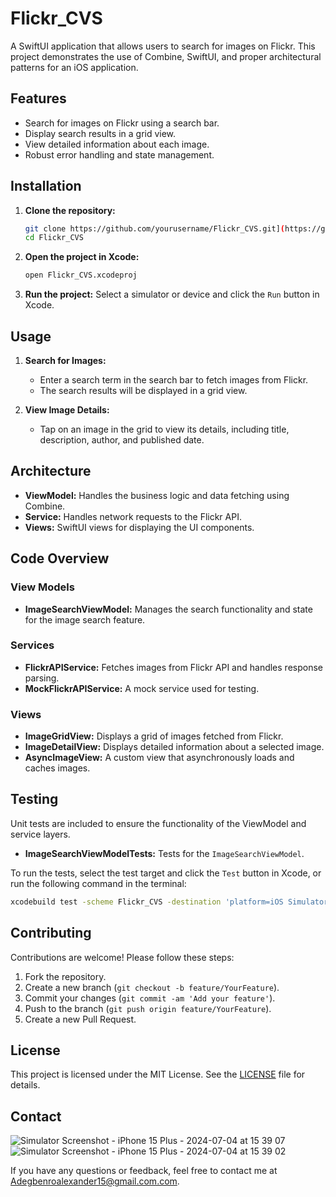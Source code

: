 # Flickr_CVS

A SwiftUI application that allows users to search for images on Flickr. This project demonstrates the use of Combine, SwiftUI, and proper architectural patterns for an iOS application.

## Features

- Search for images on Flickr using a search bar.
- Display search results in a grid view.
- View detailed information about each image.
- Robust error handling and state management.

## Installation

1. **Clone the repository:**
    ```sh
    git clone https://github.com/yourusername/Flickr_CVS.git](https://github.com/AlexanderAdegbenro/FlickrImageSearch.git
    cd Flickr_CVS
    ```

2. **Open the project in Xcode:**
    ```sh
    open Flickr_CVS.xcodeproj
    ```


3. **Run the project:**
   Select a simulator or device and click the `Run` button in Xcode.

## Usage

1. **Search for Images:**
   - Enter a search term in the search bar to fetch images from Flickr.
   - The search results will be displayed in a grid view.

2. **View Image Details:**
   - Tap on an image in the grid to view its details, including title, description, author, and published date.

## Architecture

- **ViewModel:** Handles the business logic and data fetching using Combine.
- **Service:** Handles network requests to the Flickr API.
- **Views:** SwiftUI views for displaying the UI components.

## Code Overview

### View Models

- **ImageSearchViewModel:** Manages the search functionality and state for the image search feature.

### Services

- **FlickrAPIService:** Fetches images from Flickr API and handles response parsing.
- **MockFlickrAPIService:** A mock service used for testing.

### Views

- **ImageGridView:** Displays a grid of images fetched from Flickr.
- **ImageDetailView:** Displays detailed information about a selected image.
- **AsyncImageView:** A custom view that asynchronously loads and caches images.

## Testing

Unit tests are included to ensure the functionality of the ViewModel and service layers.

- **ImageSearchViewModelTests:** Tests for the `ImageSearchViewModel`.

To run the tests, select the test target and click the `Test` button in Xcode, or run the following command in the terminal:

```sh
xcodebuild test -scheme Flickr_CVS -destination 'platform=iOS Simulator,name=iPhone 11'
```

## Contributing

Contributions are welcome! Please follow these steps:

1. Fork the repository.
2. Create a new branch (`git checkout -b feature/YourFeature`).
3. Commit your changes (`git commit -am 'Add your feature'`).
4. Push to the branch (`git push origin feature/YourFeature`).
5. Create a new Pull Request.

## License

This project is licensed under the MIT License. See the [LICENSE](LICENSE) file for details.

## Contact
![Simulator Screenshot - iPhone 15 Plus - 2024-07-04 at 15 39 07](https://github.com/AlexanderAdegbenro/FlickrImageSearch/assets/52863002/4b3396ec-5dcd-466d-838f-a417e6fe797c)
![Simulator Screenshot - iPhone 15 Plus - 2024-07-04 at 15 39 02](https://github.com/AlexanderAdegbenro/FlickrImageSearch/assets/52863002/729196ed-1fc5-48d4-bdef-19d2ca0d4d49)

If you have any questions or feedback, feel free to contact me at Adegbenroalexander15@gmail.com.com.


